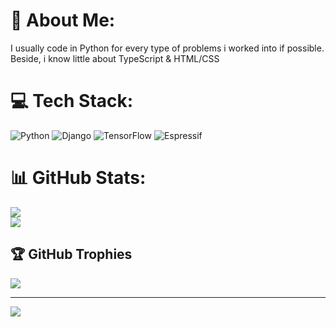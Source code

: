 # 💫 About Me:
I usually code in Python for every type of problems i worked into if possible. Beside, i know little about TypeScript & HTML/CSS


# 💻 Tech Stack:
![Python](https://img.shields.io/badge/python-3670A0?style=for-the-badge&logo=python&logoColor=ffdd54)   ![Django](https://img.shields.io/badge/django-%23092E20.svg?style=for-the-badge&logo=django&logoColor=white) ![TensorFlow](https://img.shields.io/badge/TensorFlow-%23FF6F00.svg?style=for-the-badge&logo=TensorFlow&logoColor=white)  ![Espressif](https://img.shields.io/badge/espressif-E7352C.svg?style=for-the-badge&logo=espressif&logoColor=white)
# 📊 GitHub Stats:

![](https://github-readme-streak-stats.herokuapp.com/?user=rayhankimi&theme=shades-of-purple&hide_border=true)<br/>
![](https://github-readme-stats.vercel.app/api/top-langs/?username=rayhankimi&theme=shades-of-purple&hide_border=true&include_all_commits=false&count_private=false&layout=compact)

## 🏆 GitHub Trophies
![](https://github-profile-trophy.vercel.app/?username=rayhankimi&theme=radical&no-frame=true&no-bg=false&margin-w=4)

---
[![](https://visitcount.itsvg.in/api?id=rayhankimi&icon=0&color=0)](https://visitcount.itsvg.in)

<!-- Proudly created with GPRM ( https://gprm.itsvg.in ) -->
